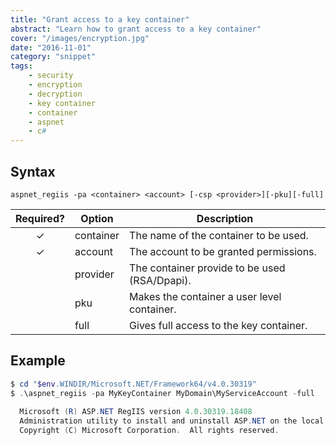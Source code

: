 ```yaml
---
title: "Grant access to a key container"
abstract: "Learn how to grant access to a key container"
cover: "/images/encryption.jpg"
date: "2016-11-01"
category: "snippet"
tags:
    - security
    - encryption
    - decryption
    - key container
    - container
    - aspnet
    - c#
---
```


## Syntax

```
aspnet_regiis -pa <container> <account> [-csp <provider>][-pku][-full]
```

|   Required?   | Option    | Description                                   |
| :-----------: | --------- | --------------------------------------------- |
|   &#10003;    | container | The name of the container to be used.         |
|   &#10003;    | account   | The account to be granted permissions.        |
|               | provider  | The container provide to be used (RSA/Dpapi). |
|               | pku       | Makes the container a user level container.   |
|               | full      | Gives full access to the key container.       |   

## Example

```powershell
$ cd "$env.WINDIR/Microsoft.NET/Framework64/v4.0.30319"
$ .\aspnet_regiis -pa MyKeyContainer MyDomain\MyServiceAccount -full
  
  Microsoft (R) ASP.NET RegIIS version 4.0.30319.18408
  Administration utility to install and uninstall ASP.NET on the local machine.
  Copyright (C) Microsoft Corporation.  All rights reserved.


```
